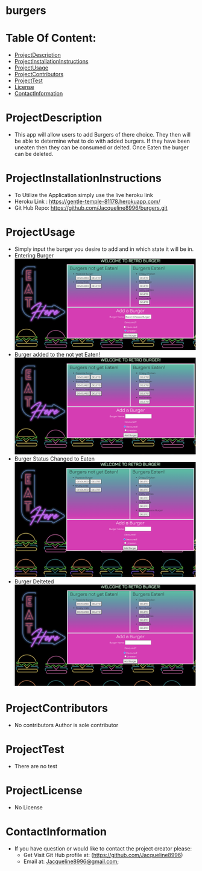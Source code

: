 # burgers
# Table Of Content:
* [ProjectDescription](#ProjectDescription)
* [ProjectInstallationInstructions](#ProjectInstallationInstructions)
* [ProjectUsage](#ProjectUsage)
* [ProjectContributors](#ProjectContributors)
* [ProjectTest](#ProjectTest)
* [License](#Projectlicense)
* [ContactInformation](#ContactInformation)

# ProjectDescription
* This app will allow users to add Burgers of there choice. They then will be able to determine what to do with added burgers. If they have been uneaten then they can be consumed or delted. Once Eaten the burger can be deleted.

# ProjectInstallationInstructions
* To Utilize the Application simply use the live heroku link
* Heroku Link : https://gentle-temple-81178.herokuapp.com/
* Git Hub Repo: https://github.com/Jacqueline8996/burgers.git

# ProjectUsage
* Simply input the burger you desire to add and in which state it will be in.
 * Entering Burger
![alt text](/public/images/burgerEntered.png)
 * Burger added to the not yet Eaten!
![alt text](/public/images/burgerAdded.png)
 * Burger Status Changed to Eaten
![alt text](/public/images/burgerEaten.png)
 * Burger Delteted
![alt text](/public/images/BurgerDeleted.png)

# ProjectContributors
* No contributors Author is sole contributor 

# ProjectTest
* There are no test 

# ProjectLicense
* No License

# ContactInformation
* If you have question or would like to contact the project creator please:
    *  Get Visit Git Hub profile at: (https://github.com/Jacqueline8996)
    *  Email at: Jacqueline8996@gmail.com;
